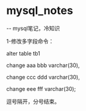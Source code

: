 # mysql_notes


-- mysql笔记，冷知识



1-修改多字段命令：

alter table tb1

change aaa bbb varchar(30),

change ccc ddd varchar(30),

change eee fff varchar(30);

逗号隔开，分号结束。
